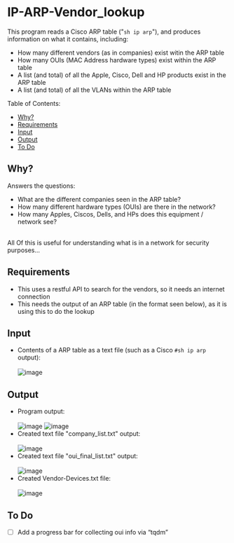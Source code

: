 # IP-ARP-Vendor_lookup
This program reads a Cisco ARP table ("```sh ip arp```"), and produces information on what it contains, including:
* How many different vendors (as in companies) exist witin the ARP table
* How many OUIs (MAC Address hardware types) exist within the ARP table
* A list (and total) of all the Apple, Cisco, Dell and HP products exist in the ARP table
* A list (and total) of all the VLANs within the ARP table

Table of Contents:
  - [Why?](#why)
  - [Requirements](#requirements)
  - [Input](#input)
  - [Output](#output)
  - [To Do](#to-do-)

## Why?
Answers the questions:
* What are the different companies seen in the ARP table?
* How many different hardware types (OUIs) are there in the network?
* How many Apples, Ciscos, Dells, and HPs does this equipment / network see?
<br>
All Of this is useful for understanding what is in a network for security purposes... <br>

## Requirements
* This uses a restful API to search for the vendors, so it needs an internet connection
* This needs the output of an ARP table (in the format seen below), as it is using this to do the lookup
## Input
* Contents of a ARP table as a text file (such as a Cisco ```#sh ip arp``` output):</br></br>
 ![image](https://user-images.githubusercontent.com/48565067/144638643-f26b64fe-e992-4163-a0a9-a1c90b0b6028.png)
## Output
* Program output: </br></br>
 ![image](https://user-images.githubusercontent.com/48565067/144634065-582c1eec-2576-4866-8057-112bf1f5e06d.png)
 ![image](https://user-images.githubusercontent.com/48565067/145101360-d6cf7cf1-bb5e-4608-bf20-f2b9fddfc63f.png)
 * Created text file "company_list.txt" output:</br></br>
 ![image](https://user-images.githubusercontent.com/48565067/144633574-5bc13c04-a712-490d-b186-a30b4d9d8a73.png)
* Created text file "oui_final_list.txt" output:</br></br>
 ![image](https://user-images.githubusercontent.com/48565067/144633706-24bbe2ef-6965-4847-b3a9-0f22242ff95f.png)
* Created Vendor-Devices.txt file:</br></br>
  ![image](https://user-images.githubusercontent.com/48565067/144880526-74cc7658-ae97-4841-812e-24f4f274525d.png)
## To Do 
- [ ] Add a progress bar for collecting oui info via “tqdm”

